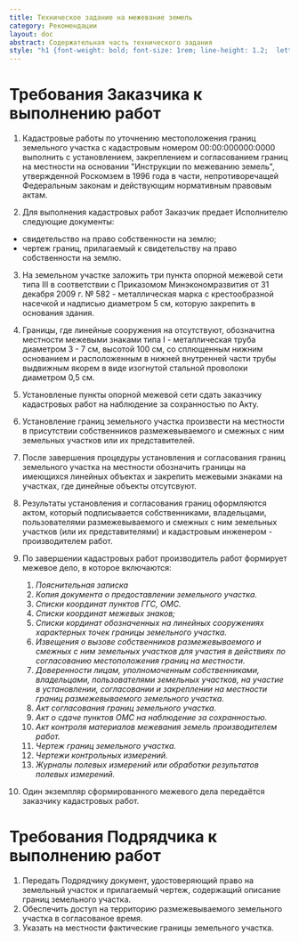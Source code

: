 ```yaml
---
title: Техническое задание на межевание земель
category: Рекомендации
layout: doc
abstract: Содержательная часть технического задания    
style: "h1 {font-weight: bold; font-size: 1rem; line-height: 1.2;  letter-spacing: -.05rem; font}"     
---
```


# Требования Заказчика к выполнению работ
1. Кадастровые работы по уточнению местоположения границ земельного участка с кадастровым номером 00:00:000000:0000 выполнить с установлением, закреплением и согласованием границ на местности на основании "Инструкции по межеванию земель", утвержденной Роскомзем в 1996 года в части, непротиворечащей Федеральным законам и действующим нормативным правовым актам.

2. Для выполнения кадастровых работ Заказчик предает Исполнителю следующие документы:
- свидетельство на право собственности на землю;
- чертеж границ, прилагаемый к свидетельству на право собственности на землю.

3. На земельном участке заложить три пункта опорной межевой сети типа III в соответствии с Приказомом Минэкономразвития от 31 декабря 2009 г. № 582 - металлическая марка с крестообразной насечкой и надписью диаметром 5 см, которую закрепить в основания здания.

4. Границы, где линейные сооружения на отсутствуют, обозначитна местности  межевыми знаками типа I - металлическая  труба диаметром 3 - 7 см, высотой 100 см, со сплющенным нижним основанием и расположенным в нижней внутренней части трубы выдвижным якорем в виде изогнутой стальной проволоки диаметром 0,5 см.

5. Установленые пункты опорной межевой сети сдать заказчику кадастровых работ на наблюдение за сохранностью по Акту.

6. Установление границ земельного участка произвести на местности в присутствии собственников размежевываемого и смежных с ним земельных участков или их представителей.

7. После завершения процедуры установления и согласования границ земельного участка на местности обозначить границы на имеющихся линейных объектах и закрепить межевыми знаками на участках, где динейные объекты отсутсвуют.

8. Результаты установления и согласования границ оформляются актом, который подписывается собственниками, владельцами, пользователями размежевываемого и смежных с ним земельных участков (или их представителями) и кадастровым инженером - производителем работ. 

9. По завершении кадастровых работ производитель работ формирует межевое дело, в которое включаются:

    1. *Пояснительная записка*
    2. *Копия документа о предоставлении земельного участка.*
    3. *Списки координат пунктов ГГС, ОМС.*
    4. *Списки координат межевых знаков;* 
    5. *Списки кординат обозначенных на линейных сооружениях характерных точек границы земельного участка.*
    5. *Извещения о вызове собственников размежевываемого и смежных с ним земельных участков для участия в действиях по согласованию местоположения границ на местности.*
    6. *Доверенности лицам, уполномоченным собственниками, владельцами, пользователями земельных участков, на участие в установлении, согласовании и закреплении на местности границ размежевываемого земельного участка.*
    7. *Акт согласования границ земельного участка.*
    8. *Акт о сдаче пунктов ОМС на наблюдение за сохранностью.*
    9. *Акт контроля материалов межевания земель производителем работ.*
    10. *Чертеж границ земельного участка.*
    11. *Чертежи контрольных измерений.*
    12. *Журналы полевых измерений или обработки результатов полевых измерений.*

10. Один экземпляр сформированного межевого дела передаётся заказчику кадастровых работ.

# Требования Подрядчика к выполнению работ

1. Передать Подрядчику документ, удостоверяющий право на земельный участок и прилагаемый чертеж, содержащий описание границ земельного участка.
2. Обеспечить доступ на территорию размежевываемого земельного участка в согласованое время.
2. Указать на местности фактические границы земельного участка. 